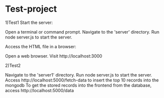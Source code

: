 # Test-project

1)Test1
Start the server:

Open a terminal or command prompt.
Navigate to the 'server' directory.
Run node server.js to start the server.

Access the HTML file in a browser:

Open a web browser.
Visit http://localhost:3000

2)Test2

Navigate to the 'server1' directory.
Run node server.js to start the server.
Access http://localhost:5000/fetch-data to insert the top 10 records into the mongodb
To get the stored records into the frontend from the database, access http://localhost:5000/data
